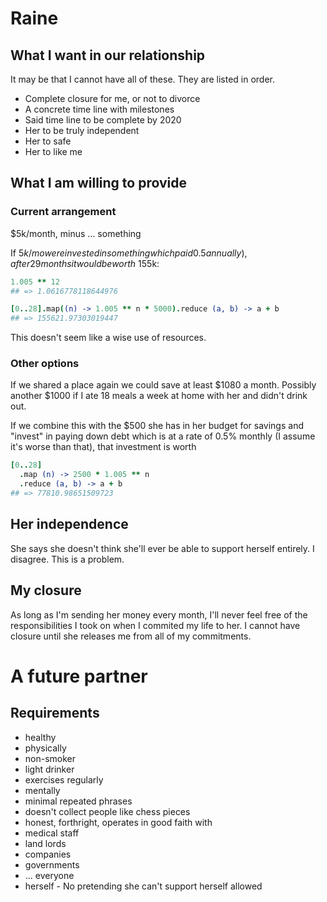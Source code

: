 # Raine

## What I want in our relationship

It may be that I cannot have all of these. They are listed in order.

- Complete closure for me, or not to divorce
 - A concrete time line with milestones
 - Said time line to be complete by 2020
- Her to be truly independent
 - Her to safe
- Her to like me

## What I am willing to provide

### Current arrangement

$5k/month, minus ... something

If $5k/mo were invested in something which paid 0.5% monthly (< 6.2%
annually), after 29 months it would be worth ~$155k:

```coffee
1.005 ** 12
## => 1.0616778118644976

[0..28].map((n) -> 1.005 ** n * 5000).reduce (a, b) -> a + b
## => 155621.97303019447
```

This doesn't seem like a wise use of resources.

### Other options

If we shared a place again we could save at least $1080 a month. Possibly
another $1000 if I ate 18 meals a week at home with her and didn't drink out.

If we combine this with the $500 she has in her budget for savings and
"invest" in paying down debt which is at a rate of 0.5% monthly (I assume it's
worse than that), that investment is worth

```coffee
[0..28]
  .map (n) -> 2500 * 1.005 ** n
  .reduce (a, b) -> a + b
## => 77810.98651509723
```

## Her independence

She says she doesn't think she'll ever be able to support herself entirely. I
disagree. This is a problem.

## My closure

As long as I'm sending her money every month, I'll never feel free of the
responsibilities I took on when I commited my life to her. I cannot have
closure until she releases me from all of my commitments.

# A future partner

## Requirements

- healthy
 - physically
  - non-smoker
  - light drinker
  - exercises regularly
 - mentally
  - minimal repeated phrases
  - doesn't collect people like chess pieces
  - honest, forthright, operates in good faith with
   - medical staff
   - land lords
   - companies
   - governments
   - ... everyone
   - herself
    - No pretending she can't support herself allowed

